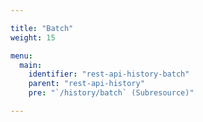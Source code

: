```yaml
---

title: "Batch"
weight: 15

menu:
  main:
    identifier: "rest-api-history-batch"
    parent: "rest-api-history"
    pre: "`/history/batch` (Subresource)"

---
```

